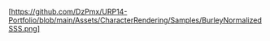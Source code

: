 [https://github.com/DzPmx/URP14-Portfolio/blob/main/Assets/CharacterRendering/Samples/BurleyNormalizedSSS.png]
